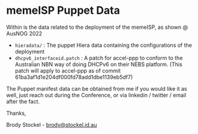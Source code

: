# memeISP Puppet Data

Within is the data related to the deployment of the memeISP, as shown @ AusNOG 2022

- `hieradata/` : The puppet Hiera data containing the configurations of the deployment
- `dhcpv6_interfaceid.patch` : A patch for accel-ppp to conform to the Australian NBN way of doing DHCPv6 on their NEBS platform. (This patch will apply to accel-ppp as of commit 61ba3af1d1e204df000fd78add1dbe1139eb5df7)

The Puppet manifest data can be obtained from me if you would like it as well, just reach out during the Conference, or via linkedin / twitter / email after the fact.

Thanks,

Brody Stockel - <brody@stockel.id.au>
